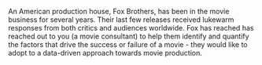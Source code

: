 An American production house, Fox Brothers, has been in the movie business for several years. 
Their last few releases received lukewarm responses from both critics and audiences worldwide.
Fox has reached has reached out to you (a movie consultant) to help them identify and quantify the factors that 
drive the success or failure of a movie - they would like to adopt to a data-driven approach towards movie production.
